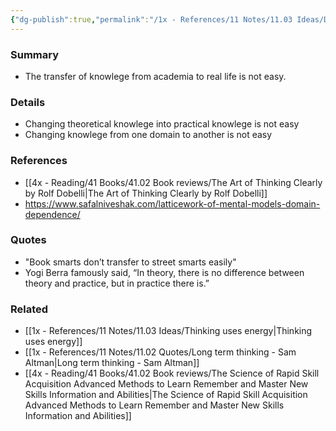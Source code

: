 ```yaml
---
{"dg-publish":true,"permalink":"/1x - References/11 Notes/11.03 Ideas/Domain dependence/","title":"Domain dependence","noteIcon":"","created":"2022-12-28T21:58:24.000+03:00","updated":"2024-02-14T20:18:33.416+03:00"}
---
```



### Summary
- The transfer of knowlege from academia to real life is not easy.

### Details
- Changing theoretical knowlege into practical knowlege is not easy
- Changing knowlege from one domain to another is not easy

### References
- [[4x - Reading/41 Books/41.02 Book reviews/The Art of Thinking Clearly by Rolf Dobelli\|The Art of Thinking Clearly by Rolf Dobelli]]
- https://www.safalniveshak.com/latticework-of-mental-models-domain-dependence/

### Quotes
-  "Book smarts don’t transfer to street smarts easily"
- Yogi Berra famously said, “In theory, there is no difference between theory and practice, but in practice there is.”

### Related
- [[1x - References/11 Notes/11.03 Ideas/Thinking uses energy\|Thinking uses energy]]
- [[1x - References/11 Notes/11.02 Quotes/Long term thinking - Sam Altman\|Long term thinking - Sam Altman]]
- [[4x - Reading/41 Books/41.02 Book reviews/The Science of Rapid Skill Acquisition Advanced Methods to Learn Remember and Master New Skills Information and Abilities\|The Science of Rapid Skill Acquisition Advanced Methods to Learn Remember and Master New Skills Information and Abilities]]